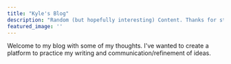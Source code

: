 ```yaml
---
title: "Kyle's Blog"
description: "Random (but hopefully interesting) Content. Thanks for stopping by!"
featured_image: ''
---
```

Welcome to my blog with some of my thoughts. I've wanted to create a platform to practice my writing and communication/refinement of ideas.
